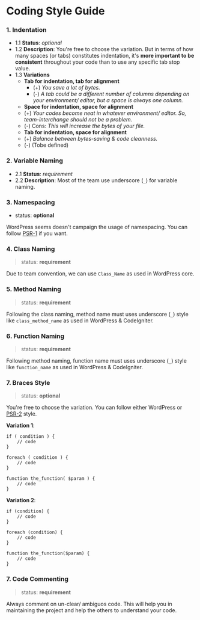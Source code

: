 Coding Style Guide
===

### 1. Indentation

- 1.1 **Status**: *optional*
- 1.2 **Description**:  You're free to choose the variation. But in terms of how many spaces (or tabs) constitutes indentation, it's **more important to be consistent** throughout your code than to use any specific tab stop value.
- 1.3 **Variations**
  + **Tab for indentation, tab for alignment**
    - (+) *You save a lot of bytes.*
    - (-) *A tab could be a different number of columns depending on your environment/ editor, but a space is always one column.*
  +  **Space for indentation, space for alignment**
    - (+) *Your codes become neat in whatever environment/ editor. So, team-interchange should not be a problem.*
    - (-) Cons: *This will increase the bytes of your file.*
  + **Tab for indentation, space for alignment**
   - (+) *Balance between bytes-saving & code cleanness.*
   - (-) (Tobe defined)

### 2. Variable Naming

- 2.1 **Status**: *requirement*
- 2.2 **Description**: Most of the team use underscore (`_`) for variable naming.

### 3. Namespacing

- status: **optional**

WordPress seems doesn't campaign the usage of namespacing. You can follow [PSR-1](http://www.php-fig.org/psr/psr-1/) if you want.

### 4. Class Naming

> status: **requirement**

Due to team convention, we can use `Class_Name` as used in WordPress core.

### 5. Method Naming

> status: **requirement**

Following the class naming, method name must uses underscore (`_`) style like `class_method_name` as used in WordPress & CodeIgniter.

### 6. Function Naming

> status: **requirement**

Following method naming, function name must uses underscore (`_`) style like `function_name` as used in WordPress & CodeIgniter.

### 7. Braces Style

> status: **optional**

You're free to choose the variation. You can follow either WordPress or [PSR-2](http://www.php-fig.org/psr/psr-2/) style.

**Variation 1**:

```
if ( condition ) {
    // code
}

foreach ( condition ) {
    // code
}

function the_function( $param ) {
    // code
}

```

**Variation 2**:

```
if (condition) {
    // code
}

foreach (condition) {
    // code
}

function the_function($param) {
    // code
}

```

### 7. Code Commenting

> status: **requirement**

Always comment on un-clear/ ambiguos code. This will help you in maintaining the project and help the others to understand your code.
